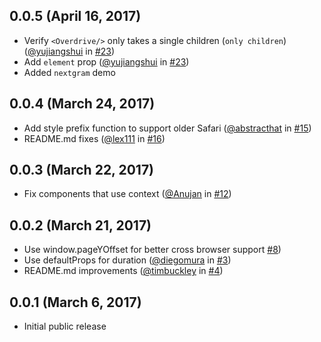 ## 0.0.5 (April 16, 2017)

* Verify `<Overdrive/>` only takes a single children (`only children`) ([@yujiangshui](https://github.com/yujiangshui) in [#23](https://github.com/berzniz/react-overdrive/pull/23))
* Add `element` prop ([@yujiangshui](https://github.com/yujiangshui) in [#23](https://github.com/berzniz/react-overdrive/pull/23))
* Added `nextgram` demo

## 0.0.4 (March 24, 2017)

* Add style prefix function to support older Safari ([@abstracthat](https://github.com/abstracthat) in [#15](https://github.com/berzniz/react-overdrive/pull/15))
* README.md fixes ([@lex111](https://github.com/lex111) in [#16](https://github.com/berzniz/react-overdrive/pull/16))

## 0.0.3 (March 22, 2017)

* Fix components that use context ([@Anujan](https://github.com/Anujan) in [#12](https://github.com/berzniz/react-overdrive/pull/12))

## 0.0.2 (March 21, 2017)

* Use window.pageYOffset for better cross browser support [#8](https://github.com/berzniz/react-overdrive/pull/8))
* Use defaultProps for duration ([@diegomura](https://github.com/diegomura) in [#3](https://github.com/berzniz/react-overdrive/pull/3))
* README.md improvements ([@timbuckley](https://github.com/timbuckley) in [#4](https://github.com/berzniz/react-overdrive/pull/4))

## 0.0.1 (March 6, 2017)

* Initial public release
